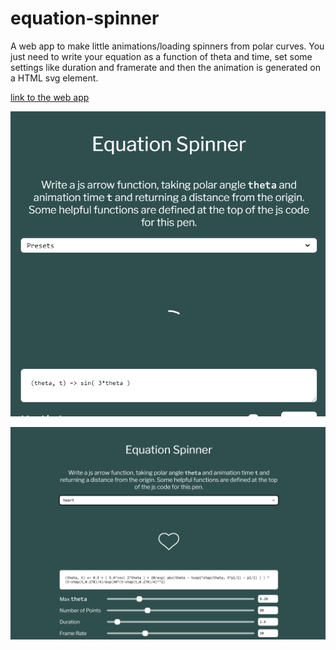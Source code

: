 # equation-spinner

A web app to make little animations/loading spinners from polar curves. You just need to write your equation as a function of theta and time, set some settings like duration and framerate and then the animation is generated on a HTML svg element.

[link to the web app](https://codepen.io/oscarsaharoy/pen/MWbwqod?editors=1010)

![](https://github.com/OscarSaharoy/equation-spinner/blob/master/gif.gif)


![](https://github.com/OscarSaharoy/equation-spinner/blob/master/screenshot.jpg)
